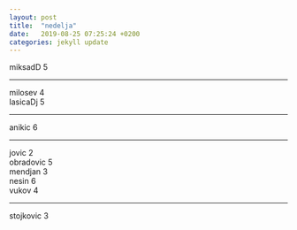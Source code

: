 ```yaml
---
layout: post
title:  "nedelja"
date:   2019-08-25 07:25:24 +0200
categories: jekyll update
---
```


miksadD 5  

***
 
milosev 4  
lasicaDj 5  
 
***

anikic 6  

***

jovic 2  
obradovic 5  
mendjan 3  
nesin 6  
vukov 4  

***

stojkovic 3  